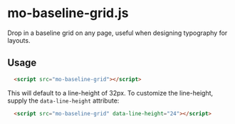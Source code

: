 mo-baseline-grid.js
===================

Drop in a baseline grid on any page, useful when designing typography for layouts.

Usage
-----

```html
  <script src="mo-baseline-grid"></script>
```

This will default to a line-height of 32px. To customize the line-height, supply the ```data-line-height``` attribute:

```html
  <script src="mo-baseline-grid" data-line-height="24"></script>
```
